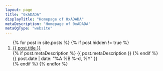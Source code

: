 ```yaml
---
layout: page
title: "0xADADA"
displayTitle: "Homepage of 0xADADA"
metaDescription: "Homepage of 0xADADA"
metaOgType: "website"
---
```


<ol class="c-Index">
{% for post in site.posts %}
  {% if post.hidden != true %}
  <li class="c-Index--Item">
    <a href="{{ post.url }}" title="{{ post.title }}">
      <span>{{ post.title }}</span>
    </a>
    <br>
    {% if post.metaDescription %}
    <span>{{ post.metaDescription }}</span>
    {% endif %}
    <br>
    <time class="published" datetime="{{ post.date | date: "%Y-%m-%d" }}">{{ post.date | date: "%A %B %-d, %Y" }}</time>
  </li>
  {% endif %}
{% endfor %}
</ol>
